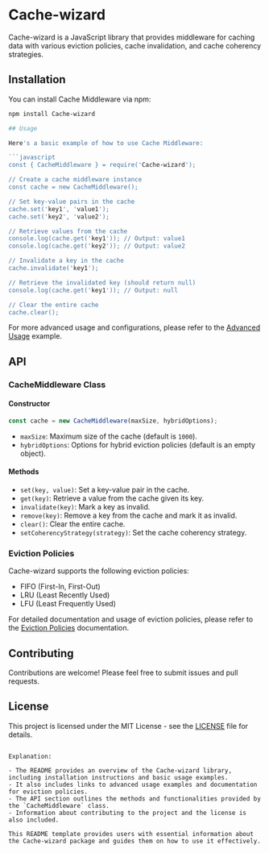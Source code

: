 
# Cache-wizard

Cache-wizard is a JavaScript library that provides middleware for caching data with various eviction policies, cache invalidation, and cache coherency strategies.

## Installation

You can install Cache Middleware via npm:

```bash
npm install Cache-wizard

## Usage

Here's a basic example of how to use Cache Middleware:

```javascript
const { CacheMiddleware } = require('Cache-wizard');

// Create a cache middleware instance
const cache = new CacheMiddleware();

// Set key-value pairs in the cache
cache.set('key1', 'value1');
cache.set('key2', 'value2');

// Retrieve values from the cache
console.log(cache.get('key1')); // Output: value1
console.log(cache.get('key2')); // Output: value2

// Invalidate a key in the cache
cache.invalidate('key1');

// Retrieve the invalidated key (should return null)
console.log(cache.get('key1')); // Output: null

// Clear the entire cache
cache.clear();
```

For more advanced usage and configurations, please refer to the [Advanced Usage](./examples/AdvancedUsage.js) example.

## API

### CacheMiddleware Class

#### Constructor

```javascript
const cache = new CacheMiddleware(maxSize, hybridOptions);
```

- `maxSize`: Maximum size of the cache (default is `1000`).
- `hybridOptions`: Options for hybrid eviction policies (default is an empty object).

#### Methods

- `set(key, value)`: Set a key-value pair in the cache.
- `get(key)`: Retrieve a value from the cache given its key.
- `invalidate(key)`: Mark a key as invalid.
- `remove(key)`: Remove a key from the cache and mark it as invalid.
- `clear()`: Clear the entire cache.
- `setCoherencyStrategy(strategy)`: Set the cache coherency strategy.

### Eviction Policies

Cache-wizard supports the following eviction policies:

- FIFO (First-In, First-Out)
- LRU (Least Recently Used)
- LFU (Least Frequently Used)

For detailed documentation and usage of eviction policies, please refer to the [Eviction Policies](./docs/EvictionPolicies.md) documentation.

## Contributing

Contributions are welcome! Please feel free to submit issues and pull requests.

## License

This project is licensed under the MIT License - see the [LICENSE](./LICENSE) file for details.
```

Explanation:

- The README provides an overview of the Cache-wizard library, including installation instructions and basic usage examples.
- It also includes links to advanced usage examples and documentation for eviction policies.
- The API section outlines the methods and functionalities provided by the `CacheMiddleware` class.
- Information about contributing to the project and the license is also included.

This README template provides users with essential information about the Cache-wizard package and guides them on how to use it effectively.
